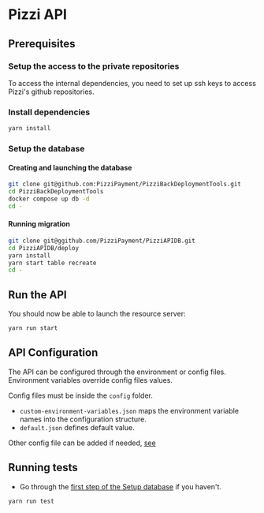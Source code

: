 # Pizzi API

## Prerequisites

### Setup the access to the private repositories

To access the internal dependencies, you need to set up ssh keys to access Pizzi's github repositories.

### Install dependencies

```bash
yarn install
```

### Setup the database

#### Creating and launching the database

 ```bash
 git clone git@github.com:PizziPayment/PizziBackDeploymentTools.git
 cd PizziBackDeploymentTools
 docker compose up db -d
 cd -
 ```

#### Running migration

```bash
git clone git@ggithub.com/PizziPayment/PizziAPIDB.git
cd PizziAPIDB/deploy
yarn install
yarn start table recreate
cd -
```

## Run the API

You should now be able to launch the resource server:

```bash
yarn run start
```

## API Configuration

The API can be configured through the environment or config files. Environment variables override config files values.

Config files must be inside the `config` folder.

- `custom-environment-variables.json` maps the environment variable names into the configuration structure.
- `default.json` defines default value.

Other config file can be added if needed,
[see](https://github.com/lorenwest/node-config/wiki/Configuration-Files)

## Running tests

- Go through
  the [first step of the Setup database](https://github.com/PizziPayment/PizziResourceServer/blob/master/README.md#creating-and-launching-the-database)
  if you haven't.

```bash
yarn run test
```
